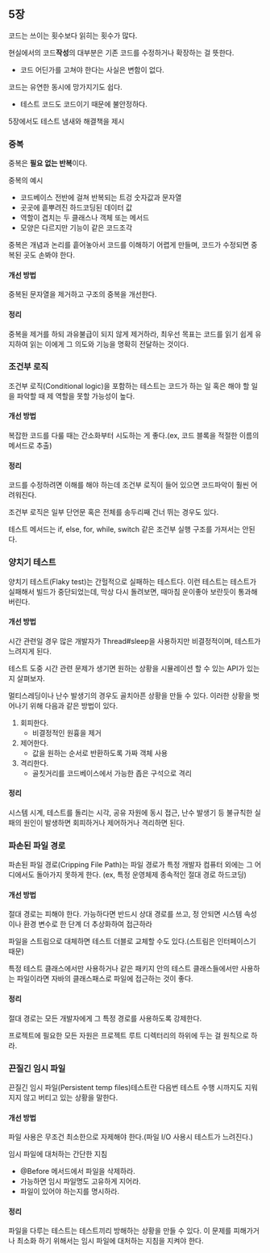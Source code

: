 ## 5장
코드는 쓰이는 횟수보다 읽히는 횟수가 많다.

현실에서의 코드<b>작성</b>의 대부분은 기존 코드를 수정하거나 확장하는 걸 뜻한다.
- 코드 어딘가를 고쳐야 한다는 사실은 변함이 없다.

코드는 유연한 동시에 망가지기도 쉽다.
- 테스트 코드도 코드이기 때문에 불안정하다.

5장에서도 테스트 냄새와 해결책을 제시

### 중복
중복은 <b>필요 없는 반복</b>이다.

중복의 예시
- 코드베이스 전반에 걸쳐 반복되는 트겅 숫자값과 문자열
- 곳곳에 흩뿌려진 하드코딩된 데이터 값
- 역할이 겹치는 두 클래스나 객체 또는 메서드
- 모양은 다르지만 기능이 같은 코드조각

중복은 개념과 논리를 흩어놓아서 코드를 이해하기 어렵게 만들며, 코드가 수정되면 중복된 곳도 손봐야 한다.

#### 개선 방법
중복된 문자열을 제거하고 구조의 중복을 개선한다.

#### 정리
중복을 제거를 하되 과유불급이 되지 않게 제거하라, 최우선 목표는 코드를 읽기 쉽게 유지하여 읽는 이에게 그 의도와 기능을 명확히 전달하는 것이다.

### 조건부 로직
조건부 로직(Conditional logic)을 포함하는 테스트는 코드가 하는 일 혹은 해야 할 일을 파악할 때 제 역할을 못할 가능성이 높다.

#### 개선 방법
복잡한 코드를 다룰 때는 간소화부터 시도하는 게 좋다.(ex, 코드 블록을 적절한 이름의 메서드로 추출)

#### 정리
코드를 수정하려면 이해를 해야 하는데 조건부 로직이 들어 있으면 코드파악이 훨씬 어려워진다.

조건부 로직은 일부 단언문 혹은 전체를 송두리째 건너 뛰는 경우도 있다.

테스트 메서드는 if, else, for, while, switch 같은 조건부 실행 구조를 가져서는 안된다.

### 양치기 테스트
양치기 테스트(Flaky test)는 간헐적으로 실패하는 테스트다. 이런 테스트는 테스트가 실패해서 빌드가 중단되었는데, 막상 다시 돌려보면, 때마침 운이좋아 보란듯이 통과해버린다.

#### 개선 방법
시간 관련일 경우 많은 개발자가 Thread#sleep을 사용하지만 비결정적이며, 테스트가 느려지게 된다.

테스트 도중 시간 관련 문제가 생기면 원하는 상황을 시뮬레이션 할 수 있는 API가 있는지 살펴보자.

멀티스레딩이나 난수 발생기의 경우도 골치아픈 상황을 만들 수 있다. 이러한 상황을 벗어나기 위해 다음과 같은 방법이 있다.

1. 회피한다.
    - 비결정적인 원흉을 제거
2. 제어한다.
   - 값을 원하는 순서로 반환하도록 가짜 객체 사용
3. 격리한다.
    - 골칫거리를 코드베이스에서 가능한 좁은 구석으로 격리

#### 정리
시스템 시계, 테스트를 돌리는 시각, 공유 자원에 동시 접근, 난수 발생기 등 불규칙한 실패의 원인이 발생하면
회피하거나 제어하거나 격리하면 된다.

### 파손된 파일 경로
파손된 파일 경로(Cripping File Path)는 파일 경로가 특정 개발자 컴퓨터 외에는 그 어디에서도 돌아가지 못하게 한다.
(ex, 특정 운영체제 종속적인 절대 경로 하드코딩)

#### 개선 방법
절대 경로는 피해야 한다. 가능하다면 반드시 상대 경로를 쓰고, 정 안되면 시스템 속성이나 환경 변수로 한 단계 더 추상화하여 접근하라

파일을 스트림으로 대체하면 테스트 더블로 교체할 수도 있다.(스트림은 인터페이스기 때문)

특정 테스트 클래스에서만 사용하거나 같은 패키지 안의 테스트 클래스들에서만 사용하는 파일이라면 자바의 클래스패스로 파일에 접근하는 것이 좋다.

#### 정리
절대 경로는 모든 개발자에게 그 특정 경로를 사용하도록 강제한다.

프로젝트에 필요한 모든 자원은 프로젝트 루트 디렉터리의 하위에 두는 걸 원칙으로 하라.

### 끈질긴 임시 파일
끈질긴 임시 파일(Persistent temp files)테스트란 다음번 테스트 수행 시까지도 지워지지 않고 버티고 있는 상황을 말한다.

#### 개선 방법
파일 사용은 무조건 최소한으로 자제해야 한다.(파일 I/O 사용시 테스트가 느려진다.)

임시 파일에 대처하는 간단한 지침
- @Before 메서드에서 파일을 삭제하라.
- 가능하면 임시 파일명도 고유하게 지어라.
- 파일이 있어야 하는지를 명시하라.

#### 정리
파일을 다루는 테스트는 테스트끼리 방해하는 상황을 만들 수 있다. 이 문제를 피해가거나 최소화 하기 위해서는
임시 파일에 대처하는 지침을 지켜야 한다.